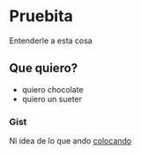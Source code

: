 # Pruebita
Entenderle a esta cosa


## Que quiero?
* quiero chocolate
* quiero un sueter 

### Gist

Ni idea de lo que ando [colocando](https://gist.github.com/cannataale/22aafff16ee771f15bded0db815361c5) 
